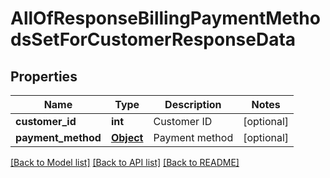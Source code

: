 # AllOfResponseBillingPaymentMethodsSetForCustomerResponseData

## Properties
Name | Type | Description | Notes
------------ | ------------- | ------------- | -------------
**customer_id** | **int** | Customer ID | [optional] 
**payment_method** | [**Object**](Object.md) | Payment method | [optional] 

[[Back to Model list]](../README.md#documentation-for-models) [[Back to API list]](../README.md#documentation-for-api-endpoints) [[Back to README]](../README.md)

